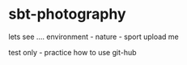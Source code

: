 # sbt-photography
lets see .... environment - nature - sport
upload me

test only - practice how to use git-hub
